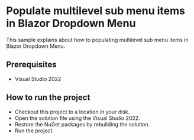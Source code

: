 # Populate multilevel sub menu items in Blazor Dropdown Menu

This sample explains about how to populating multilevel sub menu items in Blazor Dropdown Menu.

## Prerequisites

* Visual Studio 2022

## How to run the project

* Checkout this project to a location in your disk.
* Open the solution file using the Visual Studio 2022.
* Restore the NuGet packages by rebuilding the solution.
* Run the project.